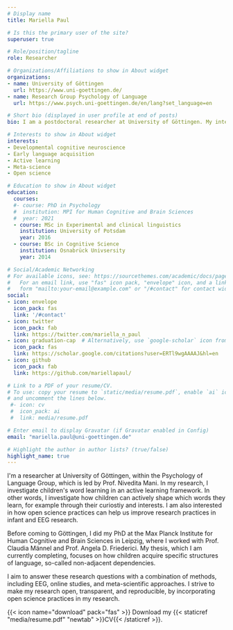 ```yaml
---
# Display name
title: Mariella Paul

# Is this the primary user of the site?
superuser: true

# Role/position/tagline
role: Researcher

# Organizations/Affiliations to show in About widget
organizations:
- name: University of Göttingen
  url: https://www.uni-goettingen.de/
- name: Research Group Psychology of Language
  url: https://www.psych.uni-goettingen.de/en/lang?set_language=en

# Short bio (displayed in user profile at end of posts)
bio: I am a postdoctoral researcher at University of Göttingen. My interests include developmental cognitive neuroscience, active learning, open science, and meta-science.

# Interests to show in About widget
interests:
- Developmental cognitive neuroscience
- Early language acquisition
- Active learning
- Meta-science
- Open science

# Education to show in About widget
education:
  courses:
  #- course: PhD in Psychology
  #  institution: MPI for Human Cognitive and Brain Sciences
  #  year: 2021
  - course: MSc in Experimental and clinical linguistics
    institution: University of Potsdam
    year: 2016
  - course: BSc in Cognitive Science
    institution: Osnabrück Univsersity
    year: 2014

# Social/Academic Networking
# For available icons, see: https://sourcethemes.com/academic/docs/page-builder/#icons
#   For an email link, use "fas" icon pack, "envelope" icon, and a link in the
#   form "mailto:your-email@example.com" or "/#contact" for contact widget.
social:
- icon: envelope
  icon_pack: fas
  link: '/#contact'
- icon: twitter
  icon_pack: fab
  link: https://twitter.com/mariella_n_paul
- icon: graduation-cap  # Alternatively, use `google-scholar` icon from `ai` icon pack
  icon_pack: fas
  link: https://scholar.google.com/citations?user=ERTl9wgAAAAJ&hl=en
- icon: github
  icon_pack: fab
  link: https://github.com/mariellapaul/

# Link to a PDF of your resume/CV.
# To use: copy your resume to `static/media/resume.pdf`, enable `ai` icons in `params.toml`, 
# and uncomment the lines below.
 #- icon: cv
 #  icon_pack: ai
 #  link: media/resume.pdf

# Enter email to display Gravatar (if Gravatar enabled in Config)
email: "mariella.paul@uni-goettingen.de"

# Highlight the author in author lists? (true/false)
highlight_name: true
---
```


I'm a researcher at University of Göttingen, within the Psychology of Language Group, which is led by Prof. Nivedita Mani. In my research, I investigate children's word learning in an active learning framework. In other words, I investigate how children can actively shape which words they learn, for example through their curiostiy and interests. I am also interested in how open science practices can help us improve research practices in infant and EEG research.

Before coming to Göttingen, I did my PhD at the Max Planck Institute for Human Cognitive and Brain Sciences in Leipzig, where I worked with Prof. Claudia Männel and Prof. Angela D. Friederici. My thesis, which I am currently completing, focuses on how children acquire specific structures of language, so-called non-adjacent dependencies.

I aim to answer these research questions with a combination of methods, including EEG, online studies, and meta-scientific approaches. I strive to make my research open, transparent, and reproducible, by incorporating open science practices in my research.

{{< icon name="download" pack="fas" >}} Download my {{< staticref "media/resume.pdf" "newtab" >}}CV{{< /staticref >}}.